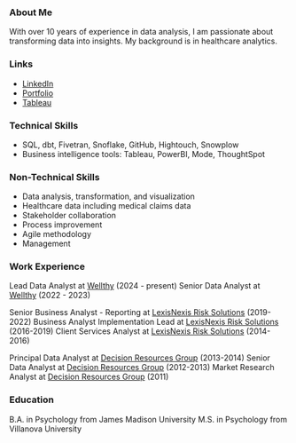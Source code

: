 ### About Me
With over 10 years of experience in data analysis, I am passionate about transforming data into insights. My background is in healthcare analytics.

### Links
* [LinkedIn](https://www.linkedin.com/in/katieeaton/)
* [Portfolio](https://mavenanalytics.io/profile/Katie-Shaffer/194618641)
* [Tableau](https://public.tableau.com/app/profile/katie.shaffer/vizzes)

### Technical Skills
* SQL, dbt, Fivetran, Snoflake, GitHub, Hightouch, Snowplow
* Business intelligence tools: Tableau, PowerBI, Mode, ThoughtSpot

### Non-Technical Skills
* Data analysis, transformation, and visualization
* Healthcare data including medical claims data
* Stakeholder collaboration
* Process improvement
* Agile methodology
* Management

### Work Experience
Lead Data Analyst at [Wellthy](www.wellthy.com) (2024 - present)
Senior Data Analyst at [Wellthy](www.wellthy.com) (2022 - 2023)

Senior Business Analyst - Reporting at [LexisNexis Risk Solutions](https://risk.lexisnexis.com/) (2019-2022)
Business Analyst Implementation Lead at [LexisNexis Risk Solutions](https://risk.lexisnexis.com/) (2016-2019)
Client Services Analyst at [LexisNexis Risk Solutions](https://risk.lexisnexis.com/) (2014-2016)

Principal Data Analyst at [Decision Resources Group](www.decisionresourcesgroup.com) (2013-2014)
Senior Data Analyst at [Decision Resources Group](www.decisionresourcesgroup.com) (2012-2013)
Market Research Analyst at [Decision Resources Group](www.decisionresourcesgroup.com) (2011)

### Education
B.A. in Psychology from James Madison University
M.S. in Psychology from Villanova University
